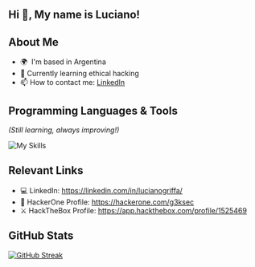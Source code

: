 Hi 👋, My name is Luciano!
---

About Me
---

* 🌍  I'm based in Argentina
* 🧠  Currently learning ethical hacking
* 📫  How to contact me: [LinkedIn](https://www.linkedin.com/in/lucianogriffa/)
<!--* ⚡  "No system is safe!"-->

Programming Languages & Tools 
---
*(Still learning, always improving!)*  

![My Skills](https://skillicons.dev/icons?i=js,python,bash,git,linux,windows&theme=dark)


Relevant Links
---
* 💻  LinkedIn: https://linkedin.com/in/lucianogriffa/
* 🥷  HackerOne Profile: https://hackerone.com/g3ksec
* ⚔️  HackTheBox Profile: https://app.hackthebox.com/profile/1525469

GitHub Stats
---
[![GitHub Streak](https://streak-stats.demolab.com?user=g3ksec&theme=transparent&border_radius=5)](https://git.io/streak-stats)

